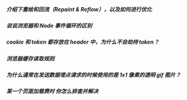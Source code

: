 ##### 介绍下重绘和回流（Repaint & Reflow），以及如何进行优化

##### 说说浏览器和 Node 事件循环的区别

##### cookie 和 token 都存放在 header 中，为什么不会劫持 token？

##### 浏览器缓存读取规则

##### 为什么通常在发送数据埋点请求的时候使用的是 1x1 像素的透明 gif 图片？

##### 某一个页面加载费时 你怎么排查并解决


